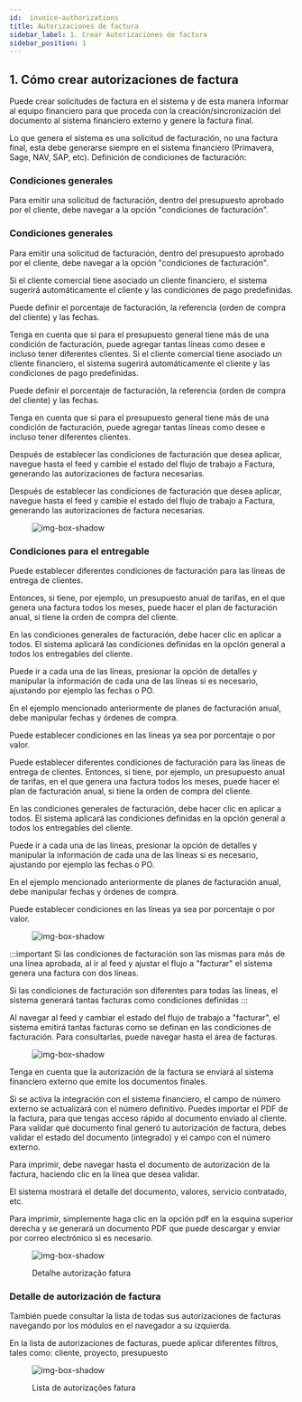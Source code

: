 ```yaml
---
id:  invoice-authorizations
title: Autorizaciones de factura
sidebar_label: 1. Crear Autorizaciones de factura
sidebar_position: 1
---
```



## 1. Cómo crear autorizaciones de factura

Puede crear solicitudes de factura en el sistema y de esta manera informar al equipo financiero para que proceda con la creación/sincronización del documento al sistema financiero externo y genere la factura final.

Lo que genera el sistema es una solicitud de facturación, no una factura final, esta debe generarse siempre en el sistema financiero (Primavera, Sage, NAV, SAP, etc).
Definición de condiciones de facturación:


### Condiciones generales

Para emitir una solicitud de facturación, dentro del presupuesto aprobado por el cliente, debe navegar a la opción "condiciones de facturación".

### Condiciones generales

Para emitir una solicitud de facturación, dentro del presupuesto aprobado por el cliente, debe navegar a la opción "condiciones de facturación".

Si el cliente comercial tiene asociado un cliente financiero, el sistema sugerirá automáticamente el cliente y las condiciones de pago predefinidas.

Puede definir el porcentaje de facturación, la referencia (orden de compra del cliente) y las fechas.

Tenga en cuenta que si para el presupuesto general tiene más de una condición de facturación, puede agregar tantas líneas como desee e incluso tener diferentes clientes.
Si el cliente comercial tiene asociado un cliente financiero, el sistema sugerirá automáticamente el cliente y las condiciones de pago predefinidas.

Puede definir el porcentaje de facturación, la referencia (orden de compra del cliente) y las fechas.

Tenga en cuenta que si para el presupuesto general tiene más de una condición de facturación, puede agregar tantas líneas como desee e incluso tener diferentes clientes.

Después de establecer las condiciones de facturación que desea aplicar, navegue hasta el feed y cambie el estado del flujo de trabajo a Factura, generando las autorizaciones de factura necesarias.

Después de establecer las condiciones de facturación que desea aplicar, navegue hasta el feed y cambie el estado del flujo de trabajo a Factura, generando las autorizaciones de factura necesarias.
<figure>

![img-box-shadow](/img/university/bills/bills-lesson1-1.png)
<figcaption></figcaption>
</figure>

### Condiciones para el entregable

Puede establecer diferentes condiciones de facturación para las líneas de entrega de clientes.

Entonces, si tiene, por ejemplo, un presupuesto anual de tarifas, en el que genera una factura todos los meses, puede hacer el plan de facturación anual, si tiene la orden de compra del cliente.

En las condiciones generales de facturación, debe hacer clic en aplicar a todos. El sistema aplicará las condiciones definidas en la opción general a todos los entregables del cliente.

Puede ir a cada una de las líneas, presionar la opción de detalles y manipular la información de cada una de las líneas si es necesario, ajustando por ejemplo las fechas o PO.

En el ejemplo mencionado anteriormente de planes de facturación anual, debe manipular fechas y órdenes de compra.

Puede establecer condiciones en las líneas ya sea por porcentaje o por valor.

Puede establecer diferentes condiciones de facturación para las líneas de entrega de clientes.
Entonces, si tiene, por ejemplo, un presupuesto anual de tarifas, en el que genera una factura todos los meses, puede hacer el plan de facturación anual, si tiene la orden de compra del cliente.

En las condiciones generales de facturación, debe hacer clic en aplicar a todos. El sistema aplicará las condiciones definidas en la opción general a todos los entregables del cliente.

Puede ir a cada una de las líneas, presionar la opción de detalles y manipular la información de cada una de las líneas si es necesario, ajustando por ejemplo las fechas o PO.

En el ejemplo mencionado anteriormente de planes de facturación anual, debe manipular fechas y órdenes de compra.

Puede establecer condiciones en las líneas ya sea por porcentaje o por valor.
<figure>

![img-box-shadow](/img/university/bills/bills-lesson1-2.png)
<figcaption></figcaption>
</figure>


:::important
Si las condiciones de facturación son las mismas para más de una línea aprobada, al ir al feed y ajustar el flujo a "facturar" el sistema genera una factura con dos líneas.

Si las condiciones de facturación son diferentes para todas las líneas, el sistema generará tantas facturas como condiciones definidas
:::

Al navegar al feed y cambiar el estado del flujo de trabajo a "facturar", el sistema emitirá tantas facturas como se definan en las condiciones de facturación. Para consultarlas, puede navegar hasta el área de facturas.


<figure>

![img-box-shadow](/img/university/bills/bills-lesson1-3.png)
<figcaption></figcaption>
</figure>

Tenga en cuenta que la autorización de la factura se enviará al sistema financiero externo que emite los documentos finales.

Si se activa la integración con el sistema financiero, el campo de número externo se actualizará con el número definitivo. Puedes importar el PDF de la factura, para que tengas acceso rápido al documento enviado al cliente.
Para validar qué documento final generó tu autorización de factura, debes validar el estado del documento (integrado) y el campo con el número externo.

Para imprimir, debe navegar hasta el documento de autorización de la factura, haciendo clic en la línea que desea validar.

El sistema mostrará el detalle del documento, valores, servicio contratado, etc.

Para imprimir, simplemente haga clic en la opción pdf en la esquina superior derecha y se generará un documento PDF que puede descargar y enviar por correo electrónico si es necesario.

<figure>

![img-box-shadow](/img/university/bills/bills-lesson1-4.png)
<figcaption>Detalhe autorização fatura</figcaption>
</figure>

### Detalle de autorización de factura

También puede consultar la lista de todas sus autorizaciones de facturas navegando por los módulos en el navegador a su izquierda.

En la lista de autorizaciones de facturas, puede aplicar diferentes filtros, tales como: cliente, proyecto, presupuesto

<figure>

![img-box-shadow](/img/university/bills/bills-lesson1-5.png)
<figcaption>Lista de autorizações fatura</figcaption>
</figure>
